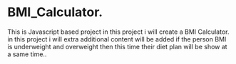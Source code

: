 # BMI_Calculator.
This is Javascript based project in this project i will create a BMI Calculator.  in this project i will extra additional content will be added if the person BMI is underweight and overweight then this time their diet plan will be show at a same time..  
